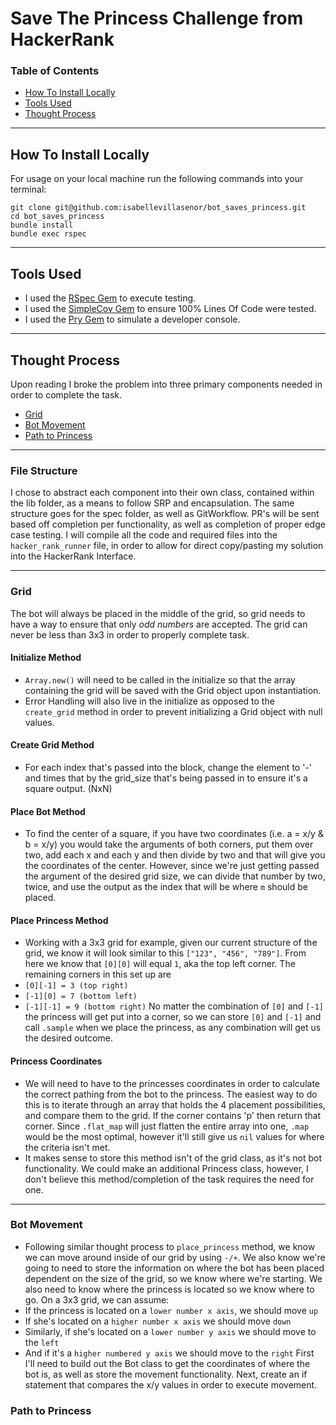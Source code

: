 # Save The Princess Challenge from HackerRank

### Table of Contents
- [How To Install Locally](#how-to-install-locally)
- [Tools Used](#tools-used)
- [Thought Process](#thought-process)

---
## How To Install Locally
For usage on your local machine run the following commands into your terminal:

```
git clone git@github.com:isabellevillasenor/bot_saves_princess.git
cd bot_saves_princess
bundle install
bundle exec rspec
```

---
## Tools Used

- I used the [RSpec Gem](https://rspec.info/) to execute testing.
- I used the [SimpleCov Gem](https://github.com/simplecov-ruby/simplecov) to ensure 100% Lines Of Code were tested.
- I used the [Pry Gem](https://github.com/pry/pry) to simulate a developer console.

---
## Thought Process
Upon reading I broke the problem into three primary components needed in order to complete the task.
- [Grid](#grid)
- [Bot Movement](#bot-movement)
- [Path to Princess](#path-to-princess)

---
### File Structure
I chose to abstract each component into their own class, contained within the lib folder, as a means to follow SRP and encapsulation. The same structure goes for the spec folder, as well as GitWorkflow. PR's will be sent based off completion per functionality, as well as completion of proper edge case testing. I will compile all the code and required files into the `hacker_rank_runner` file, in order to allow for direct copy/pasting my solution into the HackerRank Interface. 

---
### Grid
The bot will always be placed in the middle of the grid, so grid needs to have a way to ensure that only *odd numbers* are accepted. The grid can never be less than 3x3 in order to properly complete task. 
#### Initialize Method
- `Array.new()` will need to be called in the initialize so that the array containing the grid will be saved with the Grid object upon instantiation. 
- Error Handling will also live in the initialize as opposed to the `create_grid` method in order to prevent initializing a Grid object with null values.
#### Create Grid Method
- For each index that's passed into the block, change the element to '-' and times that by the grid_size that's being passed in to ensure it's a square output. (NxN)

#### Place Bot Method
- To find the center of a square, if you have two coordinates (i.e. a = x/y & b = x/y) you would take the arguments of both corners, put them over two, add each x and each y and then divide by two and that will give you the coordinates of the center. However, since we're just getting passed the argument of the desired grid size, we can divide that number by two, twice, and use the output as the index that will be where `m` should be placed.

#### Place Princess Method
- Working with a 3x3 grid for example, given our current structure of the grid, we know it will look similar to this `["123", "456", "789"]`. From here we know that `[0][0]` will equal `1`, aka the top left corner. The remaining corners in this set up are 
- `[0][-1] = 3 (top right)` 
- `[-1][0] = 7 (bottom left)`
- `[-1][-1] = 9 (bottom right)`
No matter the combination of `[0]` and `[-1]` the princess will get put into a corner, so we can store `[0]` and `[-1]` and call `.sample` when we place the princess, as any combination will get us the desired outcome. 

#### Princess Coordinates
- We will need to have to the princesses coordinates in order to calculate the correct pathing from the bot to the princess. The easiest way to do this is to iterate through an array that holds the 4 placement possibilities, and compare them to the grid. If the corner contains 'p' then return that corner. Since `.flat_map` will just flatten the entire array into one, `.map` would be the most optimal, however it'll still give us `nil` values for where the criteria isn't met. 
- It makes sense to store this method isn't of the grid class, as it's not bot functionality. We could make an additional Princess class, however, I don't believe this method/completion of the task requires the need for one.

---
### Bot Movement
- Following similar thought process to `place_princess` method, we know we can move around inside of our grid by using `-/+`. We also know we're going to need to store the information on where the bot has been placed dependent on the size of the grid, so we know where we're starting. We also need to know where the princess is located so we know where to go. On a 3x3 grid, we can assume: 
- If the princess is located on a `lower number x axis`, we should move `up` 
- If she's located on a `higher number x axis` we should move `down` 
- Similarly, if she's located on a `lower number y axis` we should move to the `left`
- And if it's a `higher numbered y axis` we should move to the `right`
First I'll need to build out the Bot class to get the coordinates of where the bot is, as well as store the movement functionality. Next, create an if statement that compares the x/y values in order to execute movement. 

### Path to Princess
